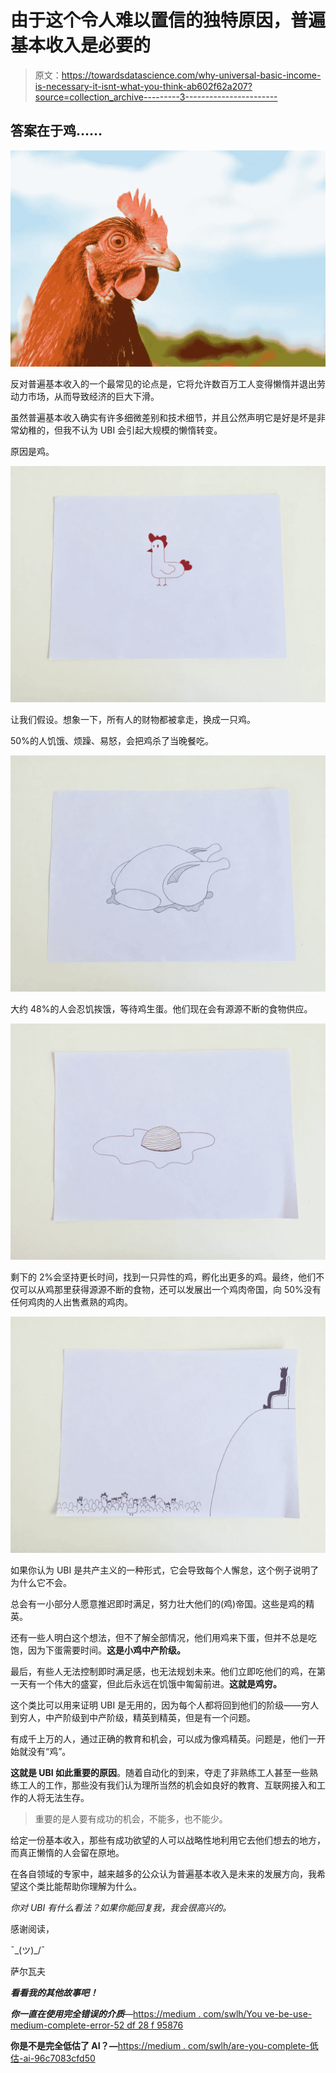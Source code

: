 # 由于这个令人难以置信的独特原因，普遍基本收入是必要的

> 原文：<https://towardsdatascience.com/why-universal-basic-income-is-necessary-it-isnt-what-you-think-ab602f62a207?source=collection_archive---------3----------------------->

## 答案在于鸡……

![](img/9f8cbe28f5a2ec6ca2b682e69a8adfbf.png)

反对普遍基本收入的一个最常见的论点是，它将允许数百万工人变得懒惰并退出劳动力市场，从而导致经济的巨大下滑。

虽然普遍基本收入确实有许多细微差别和技术细节，并且公然声明它是好是坏是非常幼稚的，但我不认为 UBI 会引起大规模的懒惰转变。

原因是鸡。

![](img/c1e6dd9796b64645f03739d02142788c.png)

让我们假设。想象一下，所有人的财物都被拿走，换成一只鸡。

50%的人饥饿、烦躁、易怒，会把鸡杀了当晚餐吃。

![](img/6aee5f88dc6cfc54b7e2bd78d7ea57a0.png)

大约 48%的人会忍饥挨饿，等待鸡生蛋。他们现在会有源源不断的食物供应。

![](img/9d7e187680b1026f28d0333a348fdd13.png)

剩下的 2%会坚持更长时间，找到一只异性的鸡，孵化出更多的鸡。最终，他们不仅可以从鸡那里获得源源不断的食物，还可以发展出一个鸡肉帝国，向 50%没有任何鸡肉的人出售煮熟的鸡肉。

![](img/cae46beaf29b260dfe27ea024fa1a1be.png)

如果你认为 UBI 是共产主义的一种形式，它会导致每个人懈怠，这个例子说明了为什么它不会。

总会有一小部分人愿意推迟即时满足，努力壮大他们的(鸡)帝国。这些是鸡的精英。

还有一些人明白这个想法，但不了解全部情况，他们用鸡来下蛋，但并不总是吃饱，因为下蛋需要时间。**这是小鸡中产阶级。**

最后，有些人无法控制即时满足感，也无法规划未来。他们立即吃他们的鸡，在第一天有一个伟大的盛宴，但此后永远在饥饿中匍匐前进。**这就是鸡穷。**

这个类比可以用来证明 UBI 是无用的，因为每个人都将回到他们的阶级——穷人到穷人，中产阶级到中产阶级，精英到精英，但是有一个问题。

有成千上万的人，通过正确的教育和机会，可以成为像鸡精英。问题是，他们一开始就没有“鸡”。

**这就是 UBI 如此重要的原因**。随着自动化的到来，夺走了非熟练工人甚至一些熟练工人的工作，那些没有我们认为理所当然的机会如良好的教育、互联网接入和工作的人将无法生存。

> 重要的是人要有成功的机会，不能多，也不能少。

给定一份基本收入，那些有成功欲望的人可以战略性地利用它去他们想去的地方，而真正懒惰的人会留在原地。

在各自领域的专家中，越来越多的公众认为普遍基本收入是未来的发展方向，我希望这个类比能帮助你理解为什么。

*你对 UBI 有什么看法？如果你能回复我，我会很高兴的。*

感谢阅读，

¯\_(ツ)_/¯

萨尔瓦夫

***看看我的其他故事吧！***

***你一直在使用完全错误的介质***—[https://medium . com/swlh/You ve-be-use-medium-complete-error-52 df 28 f 95876](https://medium.com/swlh/youve-been-using-medium-completely-wrong-52df28f95876)

**你是不是完全低估了 AI？—**[https://medium . com/swlh/are-you-complete-低估-ai-96c7083cfd50](https://medium.com/swlh/are-you-completely-underestimating-ai-96c7083cfd50)